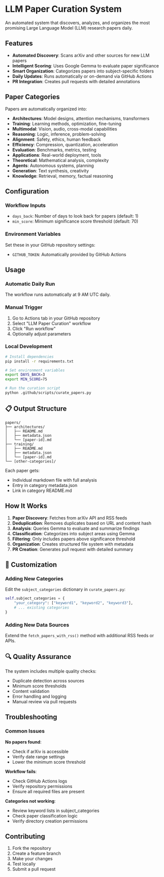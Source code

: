 # LLM Paper Curation System

An automated system that discovers, analyzes, and organizes the most promising Large Language Model (LLM) research papers daily.

## Features

- **Automated Discovery**: Scans arXiv and other sources for new LLM papers
- **Intelligent Scoring**: Uses Google Gemma to evaluate paper significance
- **Smart Organization**: Categorizes papers into subject-specific folders
- **Daily Updates**: Runs automatically or on-demand via GitHub Actions
- **PR Integration**: Creates pull requests with detailed annotations

## Paper Categories

Papers are automatically organized into:

- **Architectures**: Model designs, attention mechanisms, transformers
- **Training**: Learning methods, optimization, fine-tuning
- **Multimodal**: Vision, audio, cross-modal capabilities
- **Reasoning**: Logic, inference, problem-solving
- **Alignment**: Safety, ethics, human feedback
- **Efficiency**: Compression, quantization, acceleration
- **Evaluation**: Benchmarks, metrics, testing
- **Applications**: Real-world deployment, tools
- **Theoretical**: Mathematical analysis, complexity
- **Agents**: Autonomous systems, planning
- **Generation**: Text synthesis, creativity
- **Knowledge**: Retrieval, memory, factual reasoning

## Configuration

### Workflow Inputs
- `days_back`: Number of days to look back for papers (default: 1)
- `min_score`: Minimum significance score threshold (default: 70)

### Environment Variables
Set these in your GitHub repository settings:
- `GITHUB_TOKEN`: Automatically provided by GitHub Actions

## Usage

### Automatic Daily Run
The workflow runs automatically at 9 AM UTC daily.

### Manual Trigger
1. Go to Actions tab in your GitHub repository
2. Select "LLM Paper Curation" workflow
3. Click "Run workflow"
4. Optionally adjust parameters

### Local Development
```bash
# Install dependencies
pip install -r requirements.txt

# Set environment variables
export DAYS_BACK=3
export MIN_SCORE=75

# Run the curation script
python .github/scripts/curate_papers.py
```

## 📋 Output Structure

```
papers/
├── architectures/
│   ├── README.md
│   ├── metadata.json
│   └── [paper-id].md
├── training/
│   ├── README.md
│   ├── metadata.json
│   └── [paper-id].md
└── [other-categories]/
```

Each paper gets:
- Individual markdown file with full analysis
- Entry in category metadata.json
- Link in category README.md

## How It Works

1. **Paper Discovery**: Fetches from arXiv API and RSS feeds
2. **Deduplication**: Removes duplicates based on URL and content hash
3. **Analysis**: Queries Gemma to evaluate and summarize findings
4. **Classification**: Categorizes into subject areas using Gemma
5. **Filtering**: Only includes papers above significance threshold
6. **Organization**: Creates structured file system with metadata
7. **PR Creation**: Generates pull request with detailed summary

## 🎯 Customization

### Adding New Categories
Edit the `subject_categories` dictionary in `curate_papers.py`:

```python
self.subject_categories = {
    "your_category": ["keyword1", "keyword2", "keyword3"],
    # ... existing categories
}
```

### Adding New Data Sources
Extend the `fetch_papers_with_rss()` method with additional RSS feeds or APIs.

## 🔍 Quality Assurance

The system includes multiple quality checks:
- Duplicate detection across sources
- Minimum score thresholds
- Content validation
- Error handling and logging
- Manual review via pull requests

## Troubleshooting

### Common Issues

**No papers found**: 
- Check if arXiv is accessible
- Verify date range settings
- Lower the minimum score threshold

**Workflow fails**:
- Check GitHub Actions logs
- Verify repository permissions
- Ensure all required files are present

**Categories not working**:
- Review keyword lists in subject_categories
- Check paper classification logic
- Verify directory creation permissions

## Contributing

1. Fork the repository
2. Create a feature branch
3. Make your changes
4. Test locally
5. Submit a pull request
